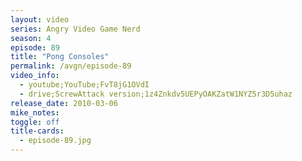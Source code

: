 ```yaml
---
layout: video
series: Angry Video Game Nerd
season: 4
episode: 89
title: "Pong Consoles"
permalink: /avgn/episode-89
video_info:
  - youtube;YouTube;FvT8jG1OVdI
  - drive;ScrewAttack version;1z4Znkdv5UEPyOAKZatW1NYZ5r3D5uhaz
release_date: 2010-03-06
mike_notes:
toggle: off
title-cards:
  - episode-89.jpg
---
```

